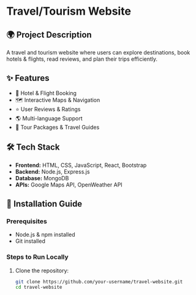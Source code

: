 # Travel/Tourism Website

## 🌍 Project Description
A travel and tourism website where users can explore destinations, book hotels & flights, read reviews, and plan their trips efficiently.

## ✨ Features
- 🏨 Hotel & Flight Booking  
- 🗺️ Interactive Maps & Navigation  
- ⭐ User Reviews & Ratings  
- 🌎 Multi-language Support  
- 🎒 Tour Packages & Travel Guides  

## 🛠️ Tech Stack
- **Frontend:** HTML, CSS, JavaScript, React, Bootstrap  
- **Backend:** Node.js, Express.js  
- **Database:** MongoDB  
- **APIs:** Google Maps API, OpenWeather API  

## 🚀 Installation Guide
### Prerequisites
- Node.js & npm installed  
- Git installed  

### Steps to Run Locally
1. Clone the repository:  
   ```bash
   git clone https://github.com/your-username/travel-website.git
   cd travel-website
